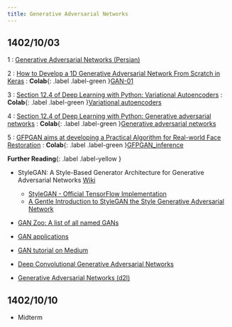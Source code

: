 ```yaml
---
title: Generative Adversarial Networks
---
```


## 1402/10/03

1
: [Generative Adversarial Networks (Persian)](https://howsam.org/generative-adversarial-network/)

2
: [How to Develop a 1D Generative Adversarial Network From Scratch in Keras](https://machinelearningmastery.com/how-to-develop-a-generative-adversarial-network-for-a-1-dimensional-function-from-scratch-in-keras/)
    : **Colab**{: .label .label-green }[GAN-01](https://colab.research.google.com/github/fum-cs/dl-fall-2023/blob/main/code/GAN/GAN-01.ipynb)

3
: [Section 12.4 of Deep Learning with Python: Variational Autoencoders](https://fumdrive.um.ac.ir/index.php/s/tbdbtwzCkqbMoGD)
    : **Colab**{: .label .label-green }[Variational autoencoders](https://colab.research.google.com/github/fchollet/deep-learning-with-python-notebooks/blob/master/chapter12_part04_variational-autoencoders.ipynb)

4
: [Section 12.4 of Deep Learning with Python: Generative adversarial networks](https://fumdrive.um.ac.ir/index.php/s/tbdbtwzCkqbMoGD)
    : **Colab**{: .label .label-green }[Generative adversarial networks](https://colab.research.google.com/github/fchollet/deep-learning-with-python-notebooks/blob/master/chapter12_part05_gans.ipynb)

5
: [GFPGAN aims at developing a Practical Algorithm for Real-world Face Restoration](https://github.com/TencentARC/GFPGAN)
    : **Colab**{: .label .label-green }[GFPGAN_inference](https://colab.research.google.com/github/fum-cs/dl-fall-2023/blob/main/code/GAN/GFPGAN_inference.ipynb)

**Further Reading**{: .label .label-yellow }

* StyleGAN: A Style-Based Generator Architecture for Generative Adversarial Networks [Wiki](https://en.wikipedia.org/wiki/StyleGAN)
    - [StyleGAN - Official TensorFlow Implementation](https://github.com/NVlabs/stylegan)
    - [A Gentle Introduction to StyleGAN the Style Generative Adversarial Network](https://machinelearningmastery.com/introduction-to-style-generative-adversarial-network-stylegan/)

* [GAN Zoo: A list of all named GANs](https://github.com/hindupuravinash/the-gan-zoo)

* [GAN applications](https://github.com/nashory/gans-awesome-applications)

* [GAN tutorial on Medium](https://github.com/mpstewart1/GAN-Tutorial)

* [Deep Convolutional Generative Adversarial Networks](https://d2l.ai/chapter_generative-adversarial-networks/dcgan.html)

* [Generative Adversarial Networks (d2l)](https://d2l.ai/chapter_generative-adversarial-networks/index.html)

<!-- **Paper**{: .label .label-blue }[arxiv: Generating Infinite-Resolution Texture using GANs with Patch-by-Patch Paradigm](https://arxiv.org/pdf/2309.02340.pdf)
    - [github](https://github.com/ai4netzero/Infinite_Texture_GANs) -->

## 1402/10/10

* Midterm
